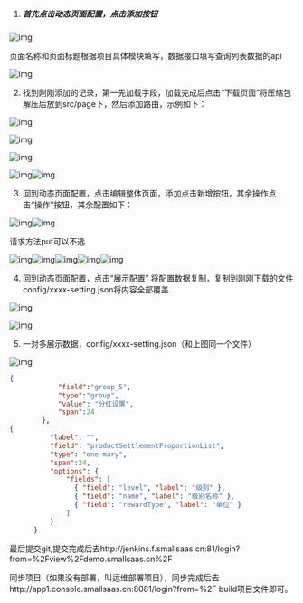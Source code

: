 1. ##### 首先点击动态页面配置，点击添加按钮

 

![img](C:\Users\zuo'ye\AppData\Local\Temp\ksohtml\wpsBE06.tmp.jpg) 

页面名称和页面标题根据项目具体模块填写，数据接口填写查询列表数据的api

![img](C:\Users\zuo'ye\AppData\Local\Temp\ksohtml\wpsBE07.tmp.jpg) 

2. 找到刚刚添加的记录，第一先加载字段，加载完成后点击“下载页面”将压缩包解压后放到src/page下，然后添加路由，示例如下：

 

![img](C:\Users\zuo'ye\AppData\Local\Temp\ksohtml\wpsBE08.tmp.jpg) 

![img](C:\Users\zuo'ye\AppData\Local\Temp\ksohtml\wpsBE09.tmp.jpg)

![img](C:\Users\zuo'ye\AppData\Local\Temp\ksohtml\wpsBE0A.tmp.jpg)

![img](C:\Users\zuo'ye\AppData\Local\Temp\ksohtml\wpsBE1A.tmp.jpg)![img](C:\Users\zuo'ye\AppData\Local\Temp\ksohtml\wpsBE1B.tmp.jpg) 

 

3. 回到动态页面配置，点击编辑整体页面，添加点击新增按钮，其余操作点击“操作”按钮，其余配置如下：

![img](C:\Users\zuo'ye\AppData\Local\Temp\ksohtml\wpsBE1C.tmp.jpg)![img](C:\Users\zuo'ye\AppData\Local\Temp\ksohtml\wpsBE1D.tmp.jpg) 

请求方法put可以不选

 

 

![img](C:\Users\zuo'ye\AppData\Local\Temp\ksohtml\wpsBE1E.tmp.jpg)![img](C:\Users\zuo'ye\AppData\Local\Temp\ksohtml\wpsBE1F.tmp.jpg)![img](C:\Users\zuo'ye\AppData\Local\Temp\ksohtml\wpsBE20.tmp.jpg)![img](C:\Users\zuo'ye\AppData\Local\Temp\ksohtml\wpsBE21.tmp.jpg)![img](C:\Users\zuo'ye\AppData\Local\Temp\ksohtml\wpsBE22.tmp.jpg) 

 

4. 回到动态页面配置，点击“展示配置” 将配置数据复制，复制到刚刚下载的文件config/xxxx-setting.json将内容全部覆盖

![img](C:\Users\zuo'ye\AppData\Local\Temp\ksohtml\wpsBE23.tmp.jpg) 

![img](C:\Users\zuo'ye\AppData\Local\Temp\ksohtml\wpsBE24.tmp.jpg) 

5. 一对多展示数据，config/xxxx-setting.json（和上图同一个文件）

![img](C:\Users\zuo'ye\AppData\Local\Temp\ksohtml\wpsBE25.tmp.jpg) 

```json
{
            "field":"group_5",
            "type":"group",
            "value": "分红设置",
            "span":24
        },
{
          "label": "",
          "field": "productSettlementProportionList",
          "type": "one-mary",
          "span":24,
          "options": {
              "fields": [
                { "field": "level", "label": "级别" },
                { "field": "name", "label": "级别名称" },
                { "field": "rewardType", "label": "单位" }
              ]
          }
      }
```

 

最后提交git,提交完成后去http://jenkins.f.smallsaas.cn:81/login?from=%2Fview%2Fdemo.smallsaas.cn%2F

同步项目（如果没有部署，叫运维部署项目），同步完成后去http://app1.console.smallsaas.cn:8081/login?from=%2F build项目文件即可。